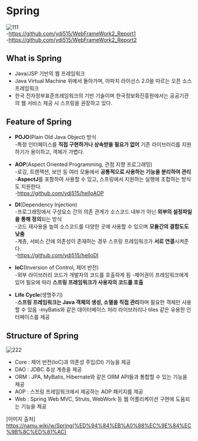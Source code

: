 # Spring
![111](https://user-images.githubusercontent.com/32935365/62720125-4fbf7280-ba44-11e9-9c40-de7974831d59.PNG)  
-https://github.com/ydj515/WebFrameWork2_Report1  
-https://github.com/ydj515/WebFrameWork2_Report2

## What is Spring
- Java/JSP 기반의 웹 프레임워크
- Java Virtual Machine 위에서 돌아가며, 아파치 라이선스 2.0을 따르는 오픈 소스 프레임워크
- 한국 전자정부표준프레임워크의 기반 기술이며 한국정보화진흥원에서는 공공기관의 웹 서비스 제공 시 스프링을 권장하고 있다.

## Feature of Spring
- **POJO**(Plain Old Java Object) 방식  
-특정 인터페이스를 **직접 구현하거나 상속받을 필요가 없어** 기존 라이브러리를 지원하기가 용이하고, 객체가 가볍다.

- **AOP**(Aspect Oriented Programming, 관점 지향 프로그래밍)  
-로깅, 트랜잭션, 보안 등 여러 모듈에서 **공통적으로 사용하는 기능을 분리하여 관리**  
-**AspectJ**를 포함하여 사용할 수 있고, 스프링에서 지원하는 실행에 조합하는 방식도 지원한다.  
-https://github.com/ydj515/helloAOP

- **DI**(Dependency Injection)  
-프로그래밍에서 구성요소 간의 의존 관계가 소스코드 내부가 아닌 **외부의 설정파일을 통해 정의**되는 방식  
-코드 재사용을 높여 소스코드를 다양한 곳에 사용할 수 있으며 **모듈간의 결합도도 낮춤**  
-계층, 서비스 간에 의존성이 존재하는 경우 스프링 프레임워크가 **서로 연결**시켜준다.  
-https://github.com/ydj515/helloDI
- **IoC**(Inversion of Control, 제어 반전)  
-외부 라이브러리 코드가 개발자의 코드를 호출하게 됨
-제어권이 프레임워크에게 있어 필요에 따라 **스프링 프레임워크가 사용자의 코드를 호출**

- **Life Cycle**(생명주기)  
-**스프링 프레임워크는 Java 객체의 생성, 소멸을 직접 관리**하며 필요한 객체만 사용할 수 있음
-myBatis와 같은 데이터베이스 처리 라이브러리나 tiles 같은 유용한 인터페이스를 제공

## Structure of Spring
![222](https://user-images.githubusercontent.com/32935365/62720826-d032a300-ba45-11e9-991d-f1f7bd84b91c.PNG)  
- Core : 제어 반전(IoC)과 의존성 주입(DI) 기능을 제공
- DAO : JDBC 추상 계층을 제공
- ORM : JPA, MyBatis, Hibernate와 같은 ORM API들과 통합할 수 있는 기능을 제공
- AOP : 스프링 프레임워크에서 제공하는 AOP 패키지를 제공
- Web : Spring Web MVC, Struts, WebWork 등 웹 어플리케이션 구현에 도움되는 기능을 제공


[이미지 출처]  
https://namu.wiki/w/Spring(%ED%94%84%EB%A0%88%EC%9E%84%EC%9B%8C%ED%81%AC)  
